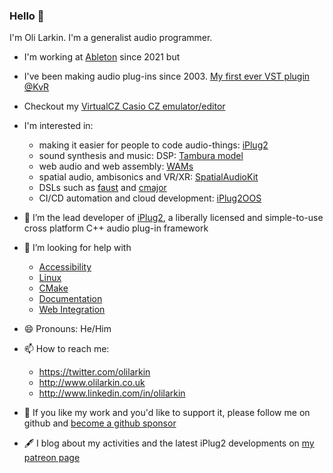 ### Hello 👋

I'm Oli Larkin. I'm a generalist audio programmer. 

- I'm working at [Ableton](https://ableton.com/) since 2021 but
- I've been making audio plug-ins since 2003. [My first ever VST plugin @KvR](https://www.kvraudio.com/product/advanced_midi_gate_by_oli_larkin)
- Checkout my [VirtualCZ Casio CZ emulator/editor](https://www.pluginboutique.com/product/1-Instruments/4-Synth/1158-VirtualCZ)

- I'm interested in:
  - making it easier for people to code audio-things: [iPlug2](https://iPlug2.github.io)
  - sound synthesis and music: DSP: [Tambura model](https://github.com/olilarkin/Tambura)
  - web audio and web assembly: [WAMs](https://webaudiomodules.org)
  - spatial audio, ambisonics and VR/XR: [SpatialAudioKit](https://spatialaudiokit.github.io) 
  - DSLs such as [faust](http://faust.grame.fr) and [cmajor](https://cmajor.dev)
  - CI/CD automation and cloud development: [iPlug2OOS](https://github.com/iPlug2/iPlug2OOS)

- 🔭 I’m the lead developer of [iPlug2](https://iPlug2.github.io), a liberally licensed and simple-to-use cross platform C++ audio plug-in framework

- 🤔 I’m looking for help with 
  - [Accessibility](https://github.com/iPlug2/iPlug2/issues/671)
  - [Linux](https://github.com/iPlug2/iPlug2/issues/105)
  - [CMake](https://github.com/iPlug2/iPlug2/issues/39)
  - [Documentation](https://github.com/iPlug2/iPlug2/issues/470)
  - [Web Integration](https://github.com/iPlug2/iPlug2/issues/229)
  
- 😄 Pronouns: He/Him

- 📫 How to reach me:
  - https://twitter.com/olilarkin
  - http://www.olilarkin.co.uk
  - http://www.linkedin.com/in/olilarkin

- 🤑 If you like my work and you'd like to support it, please follow me on github and [become a github sponsor](https://github.com/sponsors/olilarkin)

- 🖋 I blog about my activities and the latest iPlug2 developments on [my patreon page](https://www.patreon.com/olilarkin)
